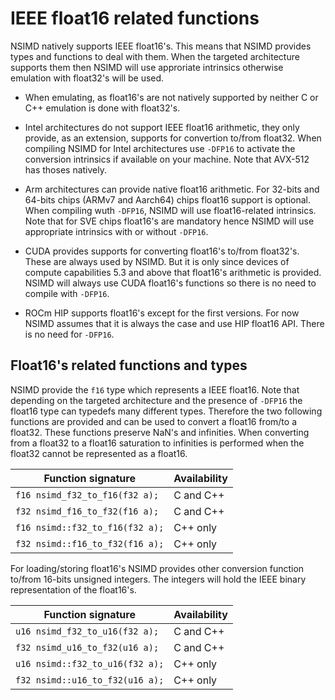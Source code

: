 # IEEE float16 related functions

NSIMD natively supports IEEE float16's. This means that NSIMD provides types
and functions to deal with them. When the targeted architecture supports them
then NSIMD will use approriate intrinsics otherwise emulation with float32's
will be used.

- When emulating, as float16's are not natively supported by neither C or C++
  emulation is done with float32's.

- Intel architectures do not support IEEE float16 arithmetic, they only
  provide, as an extension, supports for convertion to/from float32. When
  compiling NSIMD for Intel architectures use `-DFP16` to activate the
  conversion intrinsics if available on your machine. Note that AVX-512
  has thoses natively.

- Arm architectures can provide native float16 arithmetic. For 32-bits and
  64-bits chips (ARMv7 and Aarch64) chips float16 support is optional. When
  compiling wuth `-DFP16`, NSIMD will use float16-related intrinsics. Note
  that for SVE chips float16's are mandatory hence NSIMD will use appropriate
  intrinsics with or without `-DFP16`.

- CUDA provides supports for converting float16's to/from float32's. These
  are always used by NSIMD. But it is only since devices of compute
  capabilities 5.3 and above that float16's arithmetic is provided. NSIMD will
  always use CUDA float16's functions so there is no need to compile with
  `-DFP16`.

- ROCm HIP supports float16's except for the first versions. For now NSIMD
  assumes that it is always the case and use HIP float16 API. There is no
  need for `-DFP16`.

## Float16's related functions and types

NSIMD provide the `f16` type which represents a IEEE float16. Note that
depending on the targeted architecture and the presence of `-DFP16` the float16
type can typedefs many different types. Therefore the two following functions
are provided and can be used to convert a float16 from/to a float32. These
functions preserve NaN's and infinities. When converting from a float32 to
a float16 saturation to infinities is performed when the float32 cannot be
represented as a float16.

| Function signature                                | Availability |
|---------------------------------------------------|--------------|
| `f16 nsimd_f32_to_f16(f32 a);`                    | C and C++    |
| `f32 nsimd_f16_to_f32(f16 a);`                    | C and C++    |
| `f16 nsimd::f32_to_f16(f32 a);`                   | C++ only     |
| `f32 nsimd::f16_to_f32(f16 a);`                   | C++ only     |

For loading/storing float16's NSIMD provides other conversion function to/from
16-bits unsigned integers. The integers will hold the IEEE binary
representation of the float16's.

| Function signature                                | Availability |
|---------------------------------------------------|--------------|
| `u16 nsimd_f32_to_u16(f32 a);`                    | C and C++    |
| `f32 nsimd_u16_to_f32(u16 a);`                    | C and C++    |
| `u16 nsimd::f32_to_u16(f32 a);`                   | C++ only     |
| `f32 nsimd::u16_to_f32(u16 a);`                   | C++ only     |


